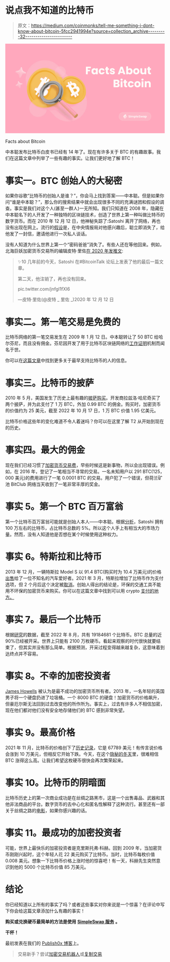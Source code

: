 # 说点我不知道的比特币

> 原文：<https://medium.com/coinmonks/tell-me-something-i-dont-know-about-bitcoin-5fcc2941994e?source=collection_archive---------32----------------------->

![](img/e2b989f3ee10006147f4d86cac7e2831.png)

Facts about Bitcoin

中本聪发布比特币白皮书已经有 14 年了。现在有许多关于 BTC 的有趣故事。我们在这篇文章中列举了一些有趣的事实。让我们更好地了解 BTC！

# 事实一。BTC 创始人的大秘密

如果你谷歌“比特币的创始人是谁？”，你会马上找到答案——中本聪。但是如果你问“谁是中本聪？”，那么你的搜索结果中就会出现很多不同的充满谜团和假设的调查。事实是我们对这个人(甚至一群人)一无所知。我们只知道在 2008 年，隐藏在中本聪名下的人开发了一种独特的区块链技术，创造了世界上第一种叫做比特币的数字货币。而在 2010 年 12 月 12 日，他神秘失踪了:Satoshi 离开了网络，再也没有出现在网上。流行的[假设](https://cryptoslate.com/was-the-cia-behind-bitcoin-creator-satoshi-nakamotos-disappearance/)是，在中央情报局对他感兴趣后，聪立即消失了，给他发了一封信，邀请他进行一次私人谈话。

没有人知道为什么世界上第一个“密码爸爸”消失了。有些人还在等他回来。例如，北海巨妖加密货币交易所的编辑皮特·里佐[在 2020 年发推文](https://twitter.com/pete_rizzo_/status/1337745288057008129):

> ✨10 几年前的今天，Satoshi 在#BitcoinTalk 论坛上发表了他的最后一篇文章。
> 
> 第二天，他注销了，再也没有回来。
> 
> pic.twitter.com/jnfgI1fXI6
> 
> —皮特·里佐(@皮特 _ 里佐 _)2020 年 12 月 12 日

# 事实二。第一笔交易是免费的

比特币网络的第一笔交易发生在 2009 年 1 月 12 日。中本聪转让了 50 BTC 给哈尔芬尼，而且没有佣金。芬尼因开发了用于比特币区块链网络的[工作证明](https://simpleswap.io/blog/proof-of-work-vs-proof-of-stake?utm_source=medium&utm_medium=portal&utm_campaign=smthaboutbtc)机制而闻名于世。

你可以在[这篇文章](https://simpleswap.io/blog/first-people-supporting-bitcoin?utm_source=publish0x&utm_medium=portal&utm_campaign=smthaboutbtc)中找到更多关于最早支持比特币的人的信息。

# 事实三。比特币的披萨

2010 年 5 月，美国发生了历史上最有趣的[披萨购买](https://newsbeezer.com/uaeeng/how-did-this-guy-buy-two-600-million-worth-of-pizza-mix/)。开发商拉兹洛·哈尼奇买了两个披萨，并为此支付了 1 万 BTC，外加 0.99 BTC 的佣金。购买时，加密货币的价值约为 25 美元，截至 2022 年 10 月 17 日，1 万 BTC 价值 1.95 亿美元。

比特币价格这些年的变化难道不令人着迷吗？你可以在这里了解 T2 从开始到现在的历史。

# 事实四。最大的佣金

现在我们已经习惯了[加密货币交易费](https://simpleswap.io/blog/what-is-a-cryptocurrency-transaction-fee?utm_source=medium&utm_medium=portal&utm_campaign=smthaboutbtc)，早些时候这是新事物，所以会出现错误。例如，在 2016 年，登记了一笔相当不寻常的交易。一名未知用户以 291 BTC(125，000 美元)的费用进行了一笔 0.0001 BTC 的交易。用户犯了一个错误，但荷兰矿池 BitClub 网络当天收到了一笔非常丰厚的奖金。

# 事实 5。第一个 BTC 百万富翁

第一个比特币百万富翁可能就是创始人本人——中本聪。根据[分析](https://www.investopedia.com/terms/s/satoshi-nakamoto.asp#toc-wealth)，Satoshi 拥有 100 万左右的比特币，占比特币总数的 5%。所以这个人手上有相当大的市场力量。然而，没有人知道他是否想在某个时候使用这种权力。

# 事实 6。特斯拉和比特币

2013 年 12 月，一辆特斯拉 Model S 以 91.4 BTC(购买时为 10.4 万美元)的价格[出售](https://money.cnn.com/2013/12/06/autos/tesla-bitcoin/index.html)给了一位不知名的汽车爱好者。2021 年 3 月，特斯拉增加了比特币作为支付选项，但 2 个月后这个决定被[取消](https://www.bbc.com/news/business-57096305)。创始人得出的结论是，环保的交通工具不能用不环保的加密货币来购买。你可以在这篇文章中找到可以用 crypto [支付的地方。](https://simpleswap.io/blog/what-can-be-bought-with-bitcoin-in-2022?utm_source=medium&utm_medium=portal&utm_campaign=smthaboutbtc)

# 事实 7。最后一个比特币

根据[研究](https://www.investopedia.com/tech/what-happens-bitcoin-after-21-million-mined/)的数据，截至 2022 年 8 月，共有 19184681 个比特币。BTC 总量的近 90%已经被开采。世界上只能有 2100 万枚硬币。看起来观察的时代很快就要结束了，但其实并没有那么简单。根据预测，开采过程变得越来越复杂，这意味着到达终点并不容易。

# 事实 8。不幸的加密投资者

[James Howells](https://www.bloomberg.com/opinion/articles/2021-12-09/don-t-throw-away-your-bitcoins) 被认为是最不成功的加密货币所有者。2013 年，一名年轻的英国男子将一个硬盘扔进了垃圾桶。一个 8000 BTC 的硬盘！加密货币的价格飙升，但豪厄尔斯无法回到过去改变他的所作所为。事实上，过去有许多人不相信加密，现在他们都对他们没有安全地存储他们的 BTC 感到非常失望。

# 事实 9。最高价格

2021 年 11 月，比特币的价格创下了[历史记录](https://www.statista.com/statistics/326707/bitcoin-price-index/#:~:text=Bitcoin%20BTC%2FUSD%20price%20history%20up%20until%20October%2020%2C%202022&text=Bitcoin%20(BTC)%20price%20again%20reached,65%2C000%20USD%20in%20November%202021.)，它是 67789 美元！有传言说价格会涨到 10 万美元，但相反它开始下跌。今天，在这个[隐秘的冬天](https://simpleswap.io/blog/crypto-winter?utm_source=publish0x&utm_medium=portal&utm_campaign=smthaboutbtc)里，很难相信 BTC 涨得这么高。让我们希望这枚硬币很快会再次繁荣起来。

# 事实 10。比特币的阴暗面

比特币历史上的第一次商业成功是在丝绸之路黑市，这是一个出售毒品、武器和其他非法商品的平台。数字货币的去中心化和匿名性解释了这种流行。甚至还有一部关于丝绸之路的[电影](https://www.imdb.com/title/tt7937254/)，如果你感兴趣的话。

# 事实 11。最成功的加密投资者

可能，世界上最快乐的加密投资者是克里斯托弗·科赫。回到 2009 年，当加密货币刚刚兴起时，这个年轻人花 22 美元购买了比特币。当时，比特币每枚价值 0.008 美元。想象一下比特币价格上涨时他的惊喜吧！有一天，科赫先生突然意识到他的 5000 个比特币价值 85 万美元。

# 结论

你已经知道以上所有的事实了吗？或者这些事实对你来说是一个惊喜？在评论中写下你会给这篇文章添加什么有趣的事实！

**购买或兑换硬币最简单的方法是使用** [**SimpleSwap 服务**](https://simpleswap.io/?utm_source=medium&utm_medium=portal&utm_campaign=smthaboutbtc) **。**

**干杯！**

最初发表在我们的 [Publish0x 博客](https://www.publish0x.com/simpleswap-blog/tell-me-something-i-don-t-know-about-bitcoin-xwyrvxq)上。

> 交易新手？尝试[加密交易机器人](/coinmonks/crypto-trading-bot-c2ffce8acb2a)或[复制交易](/coinmonks/top-10-crypto-copy-trading-platforms-for-beginners-d0c37c7d698c)